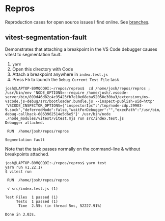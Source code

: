 # Repros

Reproduction cases for open source issues I find online.
See [branches](https://github.com/JoshuaKGoldberg/repros/branches).

## vitest-segmentation-fault

Demonstrates that attaching a breakpoint in the VS Code debugger causes vitest to segmentation fault.

1. `yarn`
2. Open this directory with Code
3. Attach a breakpoint anywhere in `index.test.js`
4. Press F5 to launch the `Debug Current Test File` task

```plaintext
josh@LAPTOP-B0MQCQ9I:~/repos/repros$  cd /home/josh/repos/repros ; /usr/bin/env 'NODE_OPTIONS=--require /home/josh/.vscode-server/bin/899d46d82c4c95423fb7e10e68eba52050e30ba3/extensions/ms-vscode.js-debug/src/bootloader.bundle.js --inspect-publish-uid=http' 'VSCODE_INSPECTOR_OPTIONS={"inspectorIpc":"/tmp/node-cdp.29903-9.sock","deferredMode":false,"waitForDebugger":"","execPath":"/usr/bin/node","onlyEntrypoint":false,"autoAttachMode":"always","mandatePortTracking":true,"fileCallback":"/tmp/node-debug-callback-6863962514e5d6e5"}' /usr/bin/node ./node_modules/vitest/vitest.mjs run src/index.test.js
Debugger attached.

 RUN  /home/josh/repos/repros

Segmentation fault
```

Note that the task passes normally on the command-line & without breakpoints attached.

```
josh@LAPTOP-B0MQCQ9I:~/repos/repros$ yarn test
yarn run v1.22.17
$ vitest run

 RUN  /home/josh/repos/repros

 √ src/index.test.js (1)

Test Files  1 passed (1)
     Tests  1 passed (1)
      Time  2.55s (in thread 5ms, 52227.91%)

Done in 3.03s.
```
